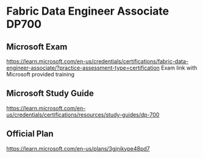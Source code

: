 # Fabric Data Engineer Associate DP700

## Microsoft Exam
https://learn.microsoft.com/en-us/credentials/certifications/fabric-data-engineer-associate/?practice-assessment-type=certification
Exam link with Microsoft provided training

## Microsoft Study Guide
https://learn.microsoft.com/en-us/credentials/certifications/resources/study-guides/dp-700

## Official Plan
https://learn.microsoft.com/en-us/plans/3gjnikype48pd7
